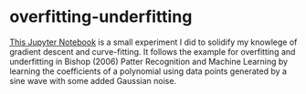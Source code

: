 # overfitting-underfitting

[This Jupyter Notebook](Overfitting_Underfitting.ipynb) is a small experiment I did to solidify my knowlege of gradient descent and curve-fitting. 
It follows the example for overfitting and underfitting in Bishop (2006) Patter Recognition and Machine Learning by learning the coefficients of a polynomial using data points generated by a sine wave with some added Gaussian noise.
